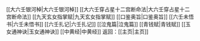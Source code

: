 [[大六壬银河棹|大六壬银河棹]]
[[大六壬穿占星十二宫断命法|大六壬穿占星十二宫断命法]]
[[九天玄女指掌赋|九天玄女指掌赋]]
[[口鉴奥旨|口鉴奥旨]]
[[六壬未悟书|六壬未悟书]]
[[六壬扎记|六壬扎记]]
[[泣鬼篇|泣鬼篇]]
[[青钱赋|青钱赋]]
[[玉女通神诀|玉女通神诀]]
[[中黄经|中黄经]]
返回：[[主页|主页]]